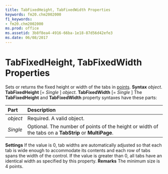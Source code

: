 ```yaml
---
title: TabFixedHeight, TabFixedWidth Properties
keywords: fm20.chm2002000
f1_keywords:
- fm20.chm2002000
ms.prod: office
ms.assetid: 3b8f8ea4-4916-66ba-1e18-87d56d42efe3
ms.date: 06/08/2017
---
```



# TabFixedHeight, TabFixedWidth Properties



Sets or returns the fixed height or width of the tabs in [points](vbe-glossary.md).
 **Syntax**
 _object_. **TabFixedHeight** [= _Single_ ]
 _object_. **TabFixedWidth** [= _Single_ ]
The  **TabFixedHeight** and **TabFixedWidth** property syntaxes have these parts:


|**Part**|**Description**|
|:-----|:-----|
| _object_|Required. A valid object.|
| _Single_|Optional. The number of points of the height or width of the tabs on a  **TabStrip** or **MultiPage**.|

 **Settings**
If the value is 0, tab widths are automatically adjusted so that each tab is wide enough to accommodate its contents and each row of tabs spans the width of the control.
If the value is greater than 0, all tabs have an identical width as specified by this property.
 **Remarks**
The minimum size is 4 points.

